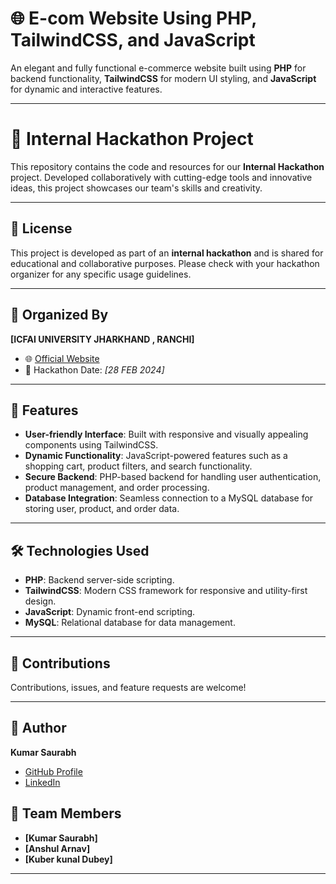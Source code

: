 # 🌐 E-com Website Using PHP, TailwindCSS, and JavaScript

An elegant and fully functional e-commerce website built using **PHP** for backend functionality, **TailwindCSS** for modern UI styling, and **JavaScript** for dynamic and interactive features.

---

# 🚀 Internal Hackathon Project

This repository contains the code and resources for our **Internal Hackathon** project. Developed collaboratively with cutting-edge tools and innovative ideas, this project showcases our team's skills and creativity.

---

## 📜 License

This project is developed as part of an **internal hackathon** and is shared for educational and collaborative purposes. Please check with your hackathon organizer for any specific usage guidelines.

---

## 🏫 Organized By

**[ICFAI UNIVERSITY JHARKHAND , RANCHI]**  
- 🌐 [Official Website](https://www.iujharkhand.edu.in/)  
- 📅 Hackathon Date: _[28 FEB 2024]_

---


## 🚀 Features

- **User-friendly Interface**: Built with responsive and visually appealing components using TailwindCSS.
- **Dynamic Functionality**: JavaScript-powered features such as a shopping cart, product filters, and search functionality.
- **Secure Backend**: PHP-based backend for handling user authentication, product management, and order processing.
- **Database Integration**: Seamless connection to a MySQL database for storing user, product, and order data.

---

## 🛠️ Technologies Used

- **PHP**: Backend server-side scripting.
- **TailwindCSS**: Modern CSS framework for responsive and utility-first design.
- **JavaScript**: Dynamic front-end scripting.
- **MySQL**: Relational database for data management.

---

## 🤝 Contributions

Contributions, issues, and feature requests are welcome!  

---

## 👤 Author

**Kumar Saurabh**  
- [GitHub Profile](https://github.com/kumarsaurabhkv)  
- [LinkedIn](https://www.linkedin.com/in/ksaurabh01/)


## 👤 Team Members

- **[Kumar Saurabh]**  
- **[Anshul Arnav]**  
- **[Kuber kunal Dubey]**  

---

